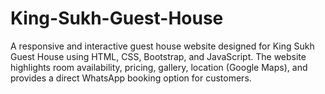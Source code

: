 # King-Sukh-Guest-House
A responsive and interactive guest house website designed for King Sukh Guest House using HTML, CSS, Bootstrap, and JavaScript. The website highlights room availability, pricing, gallery, location (Google Maps), and provides a direct WhatsApp booking option for customers.
